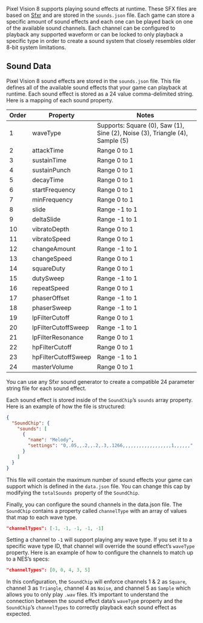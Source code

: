 
Pixel Vision 8 supports playing sound effects at runtime. These SFX files are based on [Sfxr](http://www.drpetter.se/project_sfxr.html) and are stored in the `sounds.json` file. Each game can store a specific amount of sound effects and each one can be played back on one of the available sound channels. Each channel can be configured to playback any supported waveform or can be locked to only playback a specific type in order to create a sound system that closely resembles older 8-bit system limitations.

## Sound Data

Pixel Vision 8 sound effects are stored in the `sounds.json` file. This file defines all of the available sound effects that your game can playback at runtime. Each sound effect is stored as a 24 value comma-delimited string. Here is a mapping of each sound property.

| Order | Property            | Notes                                                                                    |
|-------|---------------------|------------------------------------------------------------------------------------------|
| 1     | waveType            | Supports: Square \(0\), Saw \(1\), Sine \(2\), Noise \(3\), Triangle \(4\), Sample \(5\) |
| 2     | attackTime          | Range 0 to 1                                                                             |
| 3     | sustainTime         | Range 0 to 1                                                                             |
| 4     | sustainPunch        | Range 0 to 1                                                                             |
| 5     | decayTime           | Range 0 to 1                                                                             |
| 6     | startFrequency      | Range 0 to 1                                                                             |
| 7     | minFrequency        | Range 0 to 1                                                                             |
| 8     | slide               | Range \-1 to 1                                                                           |
| 9     | deltaSlide          | Range \-1 to 1                                                                           |
| 10    | vibratoDepth        | Range 0 to 1                                                                             |
| 11    | vibratoSpeed        | Range 0 to 1                                                                             |
| 12    | changeAmount        | Range \-1 to 1                                                                           |
| 13    | changeSpeed         | Range 0 to 1                                                                             |
| 14    | squareDuty          | Range 0 to 1                                                                             |
| 15    | dutySweep           | Range \-1 to 1                                                                           |
| 16    | repeatSpeed         | Range 0 to 1                                                                             |
| 17    | phaserOffset        | Range \-1 to 1                                                                           |
| 18    | phaserSweep         | Range \-1 to 1                                                                           |
| 19    | lpFilterCutoff      | Range 0 to 1                                                                             |
| 20    | lpFilterCutoffSweep | Range \-1 to 1                                                                           |
| 21    | lpFilterResonance   | Range 0 to 1                                                                             |
| 22    | hpFilterCutoff      | Range 0 to 1                                                                             |
| 23    | hpFilterCutoffSweep | Range \-1 to 1                                                                           |
| 24    | masterVolume        | Range 0 to 1                                                                             |

You can use any Sfxr sound generator to create a compatible 24 parameter string file for each sound effect.

Each sound effect is stored inside of the `SoundChip`’s `sounds` array property. Here is an example of how the file is structured:

```json
{
  "SoundChip": {
    "sounds": [
      {
        "name": "Melody",
        "settings": "0,.05,,.2,,.2,.3,.1266,,,,,,,,,,,,,,,,,,1,,,,,,"
      }
    ]
  }
}
```

This file will contain the maximum number of sound effects your game can support which is defined in the `data.json` file. You can change this cap by modifying the `totalSounds `property of the `SoundChip`.

Finally, you can configure the sound channels in the data.json file. The `SoundChip` contains a property called `channelType` with an array of values that map to each wave type. 

```json
"channelTypes": [-1, -1, -1, -1, -1]
```

Setting a channel to `-1` will support playing any wave type. If you set it to a specific wave type ID, that channel will override the sound effect’s `waveType `property. Here is an example of how to configure the channels to match up to a NES’s specs:

```json
"channelTypes": [0, 0, 4, 3, 5]
```

In this configuration, the `SoundChip` will enforce channels 1 & 2 as `Square`, channel 3 as `Triangle`, channel 4 as `Noise`, and channel 5 as `Sample` which allows you to only play `.wav` files. It’s important to understand the connection between the sound effect data’s `waveTyp`e property and the `SoundChip`’s `channelTypes` to correctly playback each sound effect as expected.



